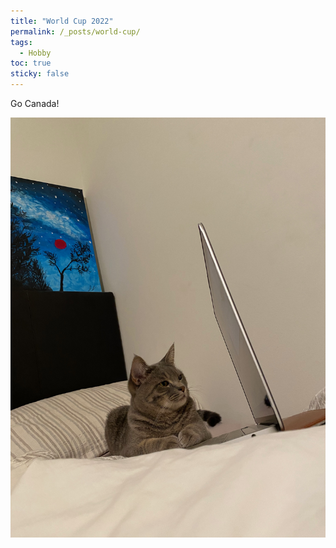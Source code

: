 ```yaml
---
title: "World Cup 2022"
permalink: /_posts/world-cup/
tags:
  - Hobby
toc: true
sticky: false
---
```


Go Canada!
<br/>

![canada worldcup image](https://github.com/julianajlee/julianajlee.github.io/blob/master/assets/images/IMG_6828.jpeg?raw=true)

